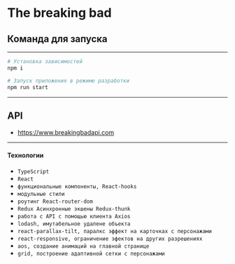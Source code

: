 # The breaking bad

## Команда для запуска

---

```bash
# Установка зависимостей
npm i
```

```bash
# Запуск приложения в режиме разработки
npm run start
```

---

## API

- https://www.breakingbadapi.com

---

#### Технологии

- `TypeScript`
- `React`
- `функциональные компоненты, React-hooks`
- `модульные стили`
- `роутинг React-router-dom`
- `Redux Асинхронные экшены Redux-thunk`
- `работа с API с помощью клиента Axios `
- `lodash, имутабельное удалене объекта`
- `react-parallax-tilt, паралкс эффект на карточках с персонажами`
- `react-responsive, ограничение эфектов на других разрешениях`
- `aos, создание анимаций на главной странице`
- `grid, построение адаптивной сетки с персонажами`
